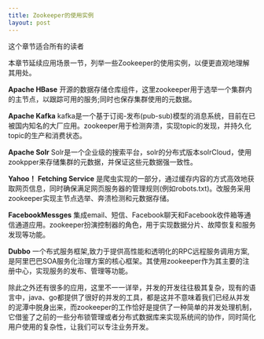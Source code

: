```yaml
---
title: Zookeeper的使用实例
layout: post
---
```

这个章节适合所有的读者

本章节延续应用场景一节，列举一些Zookeeper的使用实例，以便更直观地理解其用处。

**Apache HBase** 开源的数据存储仓库组件，这里zookeeper用于选举一个集群内的主节点，以跟踪可用的服务;同时也保存集群使用的元数据。

**Apache Kafka** kafka是一个基于订阅-发布(pub-sub)模型的消息系统，目前在已被国内知名的大厂应用。zookeeper用于检测奔溃，实现topic的发现，并持久化topic的生产和消费状态。

**Apache Solr** Solr是一个企业级的搜索平台，solr的分布式版本solrCloud，使用zookpper来存储集群的元数据，并保证这些元数据强一致性。

**Yahoo！ Fetching Service** 是爬虫实现的一部分，通过缓存内容的方式高效地获取网页信息，同时确保满足网页服务器的管理规则(例如robots.txt)。改服务采用zookeeper实现主节点选举、奔溃检测和元数据存储。

**FacebookMessges** 集成email、短信、Facebook聊天和Facebook收件箱等通信通道应用。zookeeper扮演控制器的角色，用于实现数据分片、故障恢复和服务发现等功能。

**Dubbo** 一个布式服务框架,致力于提供高性能和透明化的RPC远程服务调用方案,是阿里巴巴SOA服务化治理方案的核心框架。其使用zookeeper作为其主要的注册中心，实现服务的发布、管理等功能。

除此之外还有很多的应用，这里不一一详举，并发的开发往往极其复杂，现有的语言中，java、go都提供了很好的并发的工具，都是这并不意味着我们已经从并发的泥潭中脱身出来，而zookeeper的工作恰好是提供了一种简单的并发处理机制，它借鉴了之前的一些分布锁管理或者分布式数据库来实现系统间的协作，同时简化用户使用的复杂性，让我们可以专注业务开发。
